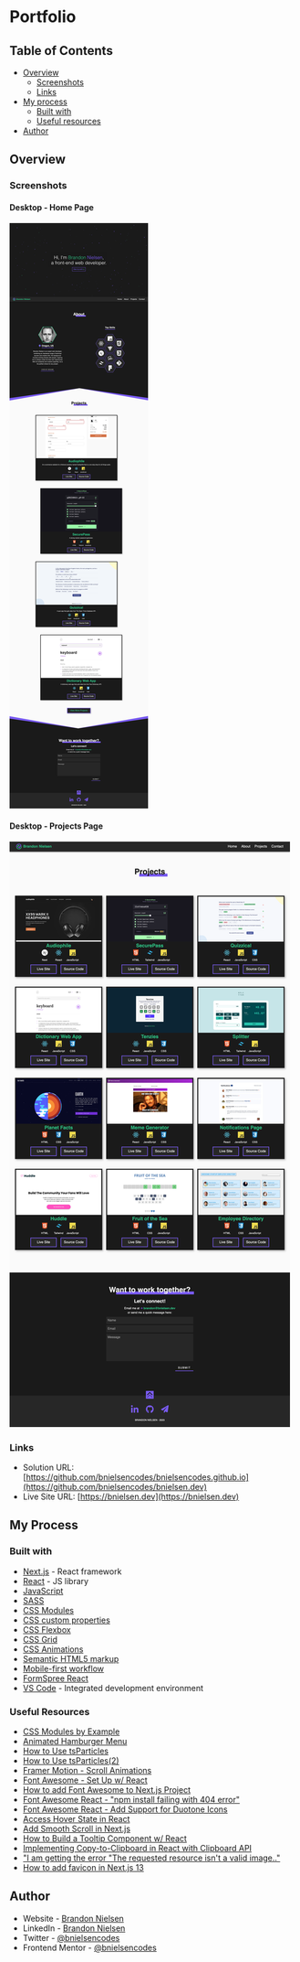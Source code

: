 # Portfolio

## Table of Contents

- [Overview](#overview)
  - [Screenshots](#screenshots)
  - [Links](#links)
- [My process](#my-process)
  - [Built with](#built-with)
  - [Useful resources](#useful-resources)
- [Author](#author)

## Overview

### Screenshots

#### Desktop - Home Page

![screenshot of bnielsen.dev desktop website](/public/images/screenshots/desktop.png)

#### Desktop - Projects Page

![screenshot of bnielsen.dev projects page desktop website](/public/images/screenshots/desktop-projects-page.png)



### Links

- Solution URL: [https://github.com/bnielsencodes/bnielsencodes.github.io](https://github.com/bnielsencodes/bnielsen.dev)
- Live Site URL: [https://bnielsen.dev](https://bnielsen.dev)

## My Process

### Built with

- [Next.js](https://nextjs.org/) - React framework
- [React](https://reactjs.org/) - JS library
- [JavaScript](https://developer.mozilla.org/en-US/docs/Web/JavaScript)
- [SASS](https://sass-lang.com/)
- [CSS Modules](https://github.com/css-modules/css-modules)
- [CSS custom properties](https://developer.mozilla.org/en-US/docs/Web/CSS/Using_CSS_custom_properties)
- [CSS Flexbox](https://developer.mozilla.org/en-US/docs/Learn/CSS/CSS_layout/Flexbox)
- [CSS Grid](https://developer.mozilla.org/en-US/docs/Web/CSS/CSS_grid_layout)
- [CSS Animations](https://www.w3schools.com/css/css3_animations.asp)
- [Semantic HTML5 markup](https://www.w3schools.com/html/html5_semantic_elements.asp)
- [Mobile-first workflow](https://developer.mozilla.org/en-US/docs/Learn/CSS/CSS_layout/Responsive_Design)
- [FormSpree React](https://help.formspree.io/hc/en-us/articles/360055613373-The-Formspree-React-library)
- [VS Code](https://code.visualstudio.com/) - Integrated development environment

### Useful Resources

- [CSS Modules by Example](https://www.javascriptstuff.com/css-modules-by-example)
- [Animated Hamburger Menu](https://teamtreehouse.com/library/animated-hamburger-menu/animated-hamburger-menu)
- [How to Use tsParticles](https://dev.to/tsparticles/how-to-use-tsparticles-52k)
- [How to Use tsParticles(2)](https://dev.to/tauleshwar/how-to-use-particles-js-in-react-with-react-tsparticles-3dpl)
- [Framer Motion - Scroll Animations](https://www.framer.com/motion/scroll-animations)
- [Font Awesome - Set Up w/ React](https://fontawesome.com/docs/web/use-with/react)
- [How to add Font Awesome to Next.js Project](https://stackoverflow.com/questions/44752189/how-to-add-font-awesome-to-next-js-project)
- [Font Awesome React - "npm install failing with 404 error"](https://stackoverflow.com/questions/69301035/npm-install-failing-with-404-error-fortawesome2fpro-regular-svg-icons-not)
- [Font Awesome React - Add Support for Duotone Icons](https://github.com/FortAwesome/react-fontawesome/issues/259)
- [Access Hover State in React](https://stackoverflow.com/questions/32125708/how-can-i-access-a-hover-state-in-reactjs)
- [Add Smooth Scroll in Next.js](https://stackoverflow.com/questions/69825670/smooth-scroll-in-next-js)
- [How to Build a Tooltip Component w/ React](https://medium.com/@jsmuster/building-a-tooltip-component-with-react-2de14761e02)
- [Implementing Copy-to-Clipboard in React with Clipboard API](https://blog.logrocket.com/implementing-copy-clipboard-react-clipboard-api/)
- ["I am getting the error "The requested resource isn't a valid image.."](https://stackoverflow.com/questions/71617582/i-am-getting-the-error-the-requested-resource-isnt-a-valid-image-for-public-l)
- [How to add favicon in Next.js 13](https://stackoverflow.com/questions/75674866/adding-favicon-to-nextjs-13-beta-no-pages-folder)

## Author

- Website - [Brandon Nielsen](https://www.bnielsen.dev)
- LinkedIn - [Brandon Nielsen](https://www.linkedin.com/in/bnielsencodes)
- Twitter - [@bnielsencodes](https://twitter.com/bnielsencodes)
- Frontend Mentor - [@bnielsencodes](https://www.frontendmentor.io/profile/bnielsencodes)
